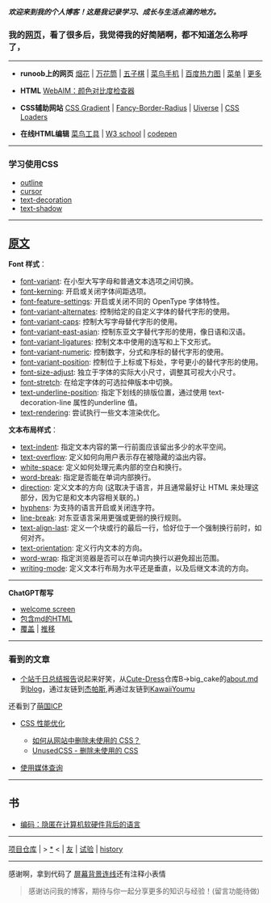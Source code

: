 
***欢迎来到我的个人博客！这是我记录学习、成长与生活点滴的地方。***

### 我的[网页](re0)，看了很多后，我觉得我的好简陋啊，都不知道怎么称呼了，

---
- **runoob上的网页**
[烟花](source/HTML/fireworks) | [万花筒](source/HTML/canvas) | [五子棋](source/HTML/gobang) | [菜鸟手机](xuao/source/HTML/phone) | [百度热力图](source/HTML/map) | [菜单](source/HTML/menu) | [更多](https://www.jyshare.com/examples/)

- **HTML**
[WebAIM：颜色对比度检查器](https://webaim.org/resources/contrastchecker/)

- **CSS辅助网站**
[CSS Gradient](https://cssgradient.io/) | [Fancy-Border-Radius](https://9elements.github.io/fancy-border-radius/) | [Uiverse](https://uiverse.io/) | [CSS Loaders](https://css-loaders.com/)

- **在线HTML编辑**
[菜鸟工具](https://www.jyshare.com/front-end/61/) | [W3 school](https://www.w3school.com.cn/tiy/t.asp?f=eg_html_basic) | [codepen](https://codepen.io/pen/)

---
### 学习使用CSS
- [outline](https://developer.mozilla.org/zh-CN/docs/Web/CSS/outline)
- [cursor](https://developer.mozilla.org/zh-CN/docs/Web/CSS/cursor)
- [text-decoration](https://developer.mozilla.org/zh-CN/docs/Web/CSS/text-decoration)
- [text-shadow](https://developer.mozilla.org/zh-CN/docs/Web/CSS/text-shadow)
---
## [原文](https://developer.mozilla.org/zh-CN/docs/Learn_web_development/Core/Text_styling/Fundamentals#%E7%BD%91%E9%A1%B5%E5%AE%89%E5%85%A8%E5%AD%97%E4%BD%93)
**Font 样式**：
-  [font-variant](https://developer.mozilla.org/zh-CN/docs/Web/CSS/font-variant): 在小型大写字母和普通文本选项之间切换。
-  [font-kerning](https://developer.mozilla.org/zh-CN/docs/Web/CSS/font-kerning): 开启或关闭字体间距选项。
-  [font-feature-settings](https://developer.mozilla.org/zh-CN/docs/Web/CSS/font-feature-settings): 开启或关闭不同的 OpenType 字体特性。
-  [font-variant-alternates](https://developer.mozilla.org/zh-CN/docs/Web/CSS/font-variant-alternates): 控制给定的自定义字体的替代字形的使用。
-  [font-variant-caps](https://developer.mozilla.org/zh-CN/docs/Web/CSS/font-variant-caps): 控制大写字母替代字形的使用。
-  [font-variant-east-asian](https://developer.mozilla.org/en-US/docs/Web/CSS/font-variant-east-asian): 控制东亚文字替代字形的使用，像日语和汉语。
-  [font-variant-ligatures](https://developer.mozilla.org/zh-CN/docs/Web/CSS/font-variant-ligatures): 控制文本中使用的连写和上下文形式。
-  [font-variant-numeric](https://developer.mozilla.org/zh-CN/docs/Web/CSS/font-variant-numeric): 控制数字，分式和序标的替代字形的使用。
-  [font-variant-position](https://developer.mozilla.org/zh-CN/docs/Web/CSS/font-variant-position): 控制位于上标或下标处，字号更小的替代字形的使用。
-  [font-size-adjust](https://developer.mozilla.org/zh-CN/docs/Web/CSS/font-size-adjust): 独立于字体的实际大小尺寸，调整其可视大小尺寸。
-  [font-stretch](https://developer.mozilla.org/zh-CN/docs/Web/CSS/font-stretch): 在给定字体的可选拉伸版本中切换。
-  [text-underline-position](https://developer.mozilla.org/zh-CN/docs/Web/CSS/text-underline-position): 指定下划线的排版位置，通过使用 text-decoration-line 属性的underline 值。
-  [text-rendering](https://developer.mozilla.org/zh-CN/docs/Web/CSS/text-rendering): 尝试执行一些文本渲染优化。

**文本布局样式**：
-   [text-indent](https://developer.mozilla.org/zh-CN/docs/Web/CSS/text-indent): 指定文本内容的第一行前面应该留出多少的水平空间。
-   [text-overflow](https://developer.mozilla.org/zh-CN/docs/Web/CSS/text-overflow): 定义如何向用户表示存在被隐藏的溢出内容。
-   [white-space](https://developer.mozilla.org/zh-CN/docs/Web/CSS/white-space): 定义如何处理元素内部的空白和换行。
-   [word-break](https://developer.mozilla.org/zh-CN/docs/Web/CSS/word-break): 指定是否能在单词内部换行。
-   [direction](https://developer.mozilla.org/zh-CN/docs/Web/CSS/direction): 定义文本的方向 (这取决于语言，并且通常最好让 HTML 来处理这部分，因为它是和文本内容相关联的。)
-   [hyphens](https://developer.mozilla.org/zh-CN/docs/Web/CSS/hyphens): 为支持的语言开启或关闭连字符。
-   [line-break](https://developer.mozilla.org/zh-CN/docs/Web/CSS/line-break): 对东亚语言采用更强或更弱的换行规则。
-   [text-align-last](https://developer.mozilla.org/zh-CN/docs/Web/CSS/text-align-last): 定义一个块或行的最后一行，恰好位于一个强制换行前时，如何对齐。
-   [text-orientation](https://developer.mozilla.org/zh-CN/docs/Web/CSS/text-orientation): 定义行内文本的方向。
-   [word-wrap](https://developer.mozilla.org/zh-CN/docs/Web/CSS/overflow-wrap): 指定浏览器是否可以在单词内换行以避免超出范围。
-   [writing-mode](https://developer.mozilla.org/zh-CN/docs/Web/CSS/writing-mode): 定义文本行布局为水平还是垂直，以及后继文本流的方向。

---
**ChatGPT帮写**
* [welcome screen](source/HTML/chatgpt)
* [包含md的HTML](source/HTML/test)
* [覆盖](source/HTML/bookf) | [推移](source/HTML/bookt) 

---
### 看到的文章
- [个站千日总结报告](https://blog.konpaku.cn/Something-Else/%E7%AB%99%E7%82%B9%E5%8D%83%E6%97%A5%E6%8A%A5%E5%91%8A/)说起来好笑，从[Cute-Dress](https://github.com/Cute-Dress/Dress)仓库B->big_cake的[about.md](https://github.com/Cute-Dress/Dress/blob/master/B/Big_Cake/about.md)到[blog](https://www.lihaoyu.cn/)，通过友链到[杰帕斯](https://japerz.com/),再通过友链到[KawaiiYoumu](https://blog.konpaku.cn/)

还看到了[萌国ICP](https://icp.gov.moe/aboutus.php)
- [CSS 性能优化](https://developer.mozilla.org/zh-CN/docs/Learn_web_development/Extensions/Performance/CSS)
  - [如何从网站中删除未使用的 CSS？](https://css-tricks.com/how-do-you-remove-unused-css-from-a-site/)
  - [UnusedCSS - 删除未使用的 CSS](https://unused-css.com/?results-emailed)

- [使用媒体查询](https://developer.mozilla.org/zh-CN/docs/Web/CSS/CSS_media_queries/Using_media_queries)

---
## 书
- [编码：隐匿在计算机软硬件背后的语言](https://weread.qq.com/web/bookDetail/64e32bf071fd5a9164ece6b)

---
[项目仓库](https://github.com/aozijx/xuao) | > [*](source/idea) < | [友](assistance/yang) | [试验](source/markdown/test) | [history](source/markdown/history)

---
感谢啊，拿到代码了
[屏幕背景连线](https://soyo.moe/)还有注释小表情

> 感谢访问我的博客，期待与你一起分享更多的知识与经验！(留言功能待做)